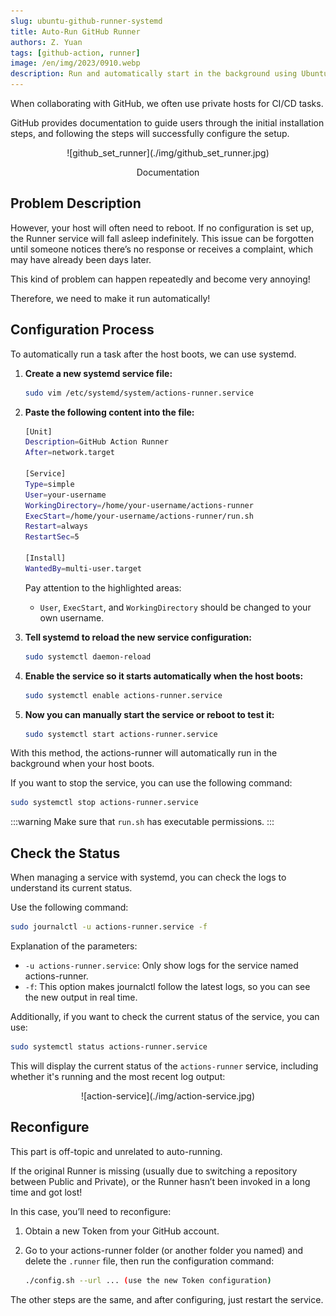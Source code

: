 ```yaml
---
slug: ubuntu-github-runner-systemd
title: Auto-Run GitHub Runner
authors: Z. Yuan
tags: [github-action, runner]
image: /en/img/2023/0910.webp
description: Run and automatically start in the background using Ubuntu Systemd.
---
```


When collaborating with GitHub, we often use private hosts for CI/CD tasks.

GitHub provides documentation to guide users through the initial installation steps, and following the steps will successfully configure the setup.

<!-- truncate -->

<div align="center">
<figure style={{"width": "80%"}}>
![github_set_runner](./img/github_set_runner.jpg)
</figure>
<figcaption>Documentation</figcaption>
</div>

## Problem Description

However, your host will often need to reboot. If no configuration is set up, the Runner service will fall asleep indefinitely. This issue can be forgotten until someone notices there’s no response or receives a complaint, which may have already been days later.

This kind of problem can happen repeatedly and become very annoying!

Therefore, we need to make it run automatically!

## Configuration Process

To automatically run a task after the host boots, we can use systemd.

1. **Create a new systemd service file:**

   ```bash
   sudo vim /etc/systemd/system/actions-runner.service
   ```

2. **Paste the following content into the file:**

   ```bash {7-9} title="/etc/systemd/system/actions-runner.service"
   [Unit]
   Description=GitHub Action Runner
   After=network.target

   [Service]
   Type=simple
   User=your-username
   WorkingDirectory=/home/your-username/actions-runner
   ExecStart=/home/your-username/actions-runner/run.sh
   Restart=always
   RestartSec=5

   [Install]
   WantedBy=multi-user.target
   ```

   Pay attention to the highlighted areas:

   - `User`, `ExecStart`, and `WorkingDirectory` should be changed to your own username.

3. **Tell systemd to reload the new service configuration:**

   ```bash
   sudo systemctl daemon-reload
   ```

4. **Enable the service so it starts automatically when the host boots:**

   ```bash
   sudo systemctl enable actions-runner.service
   ```

5. **Now you can manually start the service or reboot to test it:**

   ```bash
   sudo systemctl start actions-runner.service
   ```

With this method, the actions-runner will automatically run in the background when your host boots.

If you want to stop the service, you can use the following command:

```bash
sudo systemctl stop actions-runner.service
```

:::warning
Make sure that `run.sh` has executable permissions.
:::

## Check the Status

When managing a service with systemd, you can check the logs to understand its current status.

Use the following command:

```bash
sudo journalctl -u actions-runner.service -f
```

Explanation of the parameters:

- `-u actions-runner.service`: Only show logs for the service named actions-runner.
- `-f`: This option makes journalctl follow the latest logs, so you can see the new output in real time.

Additionally, if you want to check the current status of the service, you can use:

```bash
sudo systemctl status actions-runner.service
```

This will display the current status of the `actions-runner` service, including whether it's running and the most recent log output:

<div align="center">
<figure style={{"width": "80%"}}>
![action-service](./img/action-service.jpg)
</figure>
</div>

## Reconfigure

This part is off-topic and unrelated to auto-running.

If the original Runner is missing (usually due to switching a repository between Public and Private), or the Runner hasn’t been invoked in a long time and got lost!

In this case, you’ll need to reconfigure:

1. Obtain a new Token from your GitHub account.
2. Go to your actions-runner folder (or another folder you named) and delete the `.runner` file, then run the configuration command:

   ```bash
   ./config.sh --url ... (use the new Token configuration)
   ```

The other steps are the same, and after configuring, just restart the service.
